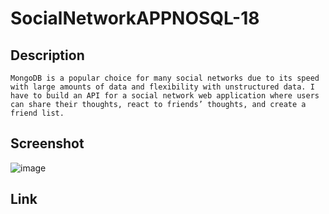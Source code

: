 # SocialNetworkAPPNOSQL-18
## Description
```
MongoDB is a popular choice for many social networks due to its speed with large amounts of data and flexibility with unstructured data. I have to build an API for a social network web application where users can share their thoughts, react to friends’ thoughts, and create a friend list.
```
## Screenshot
![image](https://github.com/CodyCCL/SocialNetworkAPPNOSQL-18/assets/142187489/8258c837-0dbb-4d8e-9ff8-b06c196e9e19)

## Link
